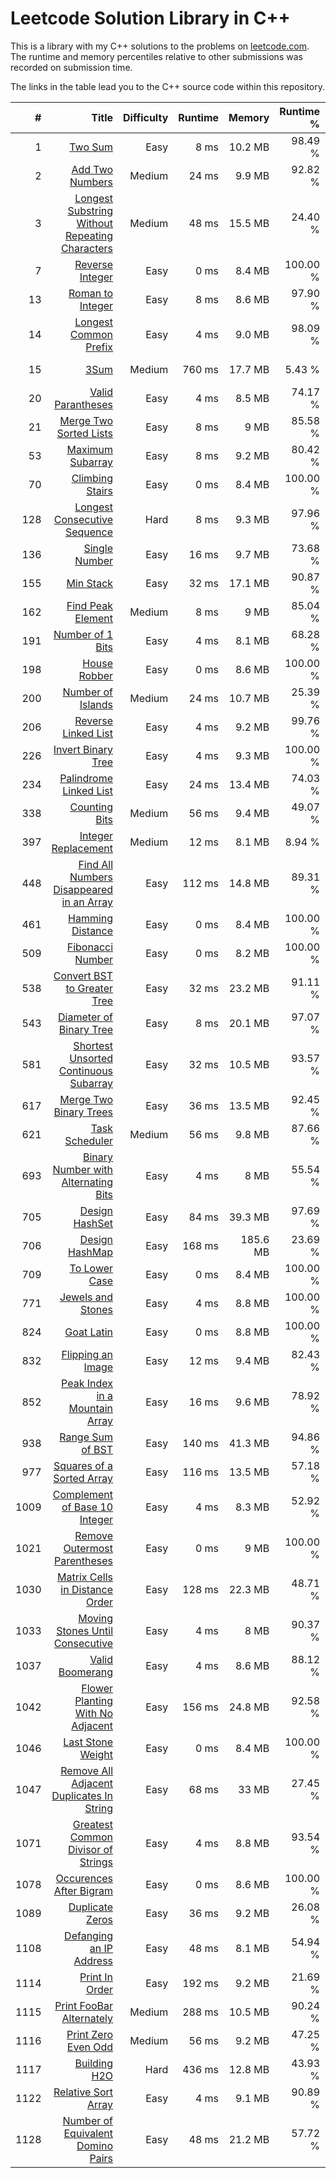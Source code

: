 # Leetcode Solution Library in C++

This is a library with my C++ solutions to the problems on [leetcode.com](https://leetcode.com). The runtime and memory
percentiles relative to other submissions was recorded on submission time.

The links in the table lead you to the C++ source code within this repository.


| #     | Title                                                   | Difficulty | Runtime | Memory  | Runtime % | Memory % | Submit Date |
| ----: | ------------------------------------------------------: | ---------: | ------: | ------: | --------: | -------: | ----------: |
| 1     | [Two Sum](src/twoSum.cpp)                               |       Easy | 8 ms    | 10.2 MB | 98.49 %   | 37.56 %  | 27.05.2019  |
| 2     | [Add Two Numbers](src/addTwoNumbers.cpp)                |     Medium | 24 ms   | 9.9 MB  | 92.82 %   | 96.52 %  | 30.05.2019  |
| 3     | [Longest Substring Without Repeating Characters](src/lengthOfLongestSubstring.cpp) |     Medium | 48 ms   | 15.5 MB  | 24.40 %   | 40.90 %  | 31.05.2019  |
| 7     | [Reverse Integer](src/reverse.cpp)                      |       Easy | 0 ms   | 8.4 MB   | 100.00 %  | 42.90 %  | 29.05.2019  |
| 13    | [Roman to Integer](src/romanToInt.cpp)                  |       Easy | 8 ms    | 8.6 MB  | 97.90 %   | 77.30 %  | 27.05.2019  |
| 14    | [Longest Common Prefix](src/longestCommonPrefix.cpp)    |       Easy | 4 ms    | 9.0 MB  | 98.09 %   | 48.33 %  | 29.05.2019  |
| 15    | [3Sum](src/threeSum.cpp)                                |     Medium | 760 ms  | 17.7 MB | 5.43 %    | 30.19 %  | 28.05.2019  |
| 20    | [Valid Parantheses](src/isValid.cpp)                    |       Easy | 4 ms    | 8.5 MB  | 74.17 %   | 29.45 %  | 27.06.2019  |
| 21    | [Merge Two Sorted Lists](src/mergeTwoLists.cpp)         |       Easy | 8 ms    |   9 MB  | 85.58 %   | 21.97 %  | 03.06.2019  |
| 53    | [Maximum Subarray](src/maxSubArray.cpp)                 |       Easy | 8 ms    | 9.2 MB  | 80.42 %   | 47.52 %  | 26.06.2019  |
| 70    | [Climbing Stairs](src/climbStairs.cpp)                  |       Easy | 0 ms    | 8.4 MB  | 100.00 %  | 48.46 %  | 31.05.2019  |
| 128   | [Longest Consecutive Sequence](src/longestConsecutive.cpp) |    Hard | 8 ms    |  9.3 MB | 97.96 %   | 93.86 %  | 14.06.2019  |
| 136   | [Single Number](src/singleNumber.cpp)                   |       Easy | 16 ms   |  9.7 MB | 73.68 %   | 76.31 %  | 17.07.2019  |
| 155   | [Min Stack](src/MinStack.cpp)                           |       Easy | 32 ms   | 17.1 MB | 90.87 %   | 21.90 %  | 30.05.2019  |
| 162   | [Find Peak Element](src/findPeakElement.cpp)            |     Medium |  8 ms   |    9 MB | 85.04 %   | 16.43 %  | 30.05.2019  |
| 191   | [Number of 1 Bits](src/hammingWeight.cpp)               |       Easy | 4 ms    |  8.1 MB | 68.28 %   | 96.30 %  | 07.08.2019  |
| 198   | [House Robber](src/rob.cpp)                             |       Easy | 0 ms    |  8.6 MB | 100.00 %  | 68.93 %  | 15.06.2019  |
| 200   | [Number of Islands](src/numIslands.cpp)                 |     Medium | 24 ms   | 10.7 MB | 25.39 %   | 90.92 %  | 31.05.2019  |
| 206   | [Reverse Linked List](src/reverseList.cpp)              |       Easy | 4 ms    | 9.2 MB  | 99.76 %   | 38.01 %  | 30.05.2019  |
| 226   | [Invert Binary Tree](src/invertTree.cpp)                |       Easy | 4 ms    | 9.3 MB  | 100.00 %  | 63.17 %  | 20.06.2019  |
| 234   | [Palindrome Linked List](src/isPalindrome.cpp)          |       Easy | 24 ms   | 13.4 MB |  74.03 %  | 27.91 %  | 22.06.2019  |
| 338   | [Counting Bits](src/countingBits.cpp)                   |     Medium | 56 ms   | 9.4 MB  | 49.07 %   | 100.00 % | 07.08.2019  |
| 397   | [Integer Replacement](src/integerReplacement.cpp)       |     Medium | 12 ms   | 8.1 MB  | 8.94 %   | 100.00 % | 07.08.2019  |
| 448   | [Find All Numbers Disappeared in an Array](src/findDisappearedNumbers.cpp) | Easy | 112 ms | 14.8 MB | 89.31 % | 82.58 % | 20.06.2019 |
| 461   | [Hamming Distance](src/hammingDistance.cpp)             |       Easy | 0 ms    | 8.4 MB  | 100.00 %  | 52.26 %  | 30.05.2019  |
| 509   | [Fibonacci Number](src/fib.cpp)                         |       Easy | 0 ms    | 8.2 MB  | 100.00 %  | 58.86 %  | 16.06.2019  |
| 538   | [Convert BST to Greater Tree](src/convertBST.cpp)       |       Easy | 32 ms   | 23.2 MB | 91.11 %   | 99.60 %  | 28.06.2019  |
| 543   | [Diameter of Binary Tree](src/diameterOfBinaryTree.cpp) |       Easy | 8 ms    | 20.1 MB | 97.07 %   | 45.20 %  | 14.06.2019  |
| 581   | [Shortest Unsorted Continuous Subarray](src/findUnsortedSubarray.cpp) | Easy | 32 ms | 10.5 MB | 93.57 % | 63.43 % | 15.07.2019  |
| 617   | [Merge Two Binary Trees](src/mergeTrees.cpp)            |       Easy | 36 ms   | 13.5 MB | 92.45 %   | 85.42 %  | 25.06.2019  |
| 621   | [Task Scheduler](src/leastInterval.cpp)                 |     Medium | 56 ms   | 9.8 MB  | 87.66 %   | 58.73 %  | 14.06.2019  |
| 693   | [Binary Number with Alternating Bits](src/hasAlternatingBits.cpp) | Easy | 4 ms | 8 MB   | 55.54 %   | 100.00 % | 07.08.2019  |
| 705   | [Design HashSet](src/MyHashSet.cpp)                     |       Easy | 84 ms   | 39.3 MB | 97.69 %   | 75.53 %  | 06.08.2019  |
| 706   | [Design HashMap](src/MyHashMap.cpp)                     |       Easy | 168 ms  | 185.6 MB | 23.69 %  | 17.19 %  | 06.08.2019  |
| 709   | [To Lower Case](src/toLowerCase.cpp)                    |       Easy |  0 ms   | 8.4 MB  | 100.00 %  | 39.12 %  | 08.06.2019  |
| 771   | [Jewels and Stones](src/numJewelsInStones.cpp)          |       Easy |  4 ms   | 8.8 MB  | 100.00 %  | 22.78 %  | 08.06.2019  |
| 824   | [Goat Latin](src/toGoatLatin.cpp)                       |       Easy |  0 ms   | 8.8 MB  | 100.00 %  | 100.00 % | 07.08.2019  |
| 832   | [Flipping an Image](src/flipAndInvertImage.cpp)         |       Easy | 12 ms   | 9.4 MB  | 82.43 %   | 28.42 %  | 06.06.2019  |
| 852   | [Peak Index in a Mountain Array](src/peakIndexInMountainArray.cpp) | Easy | 16 ms | 9.6 MB | 78.92 % |  8.53 %  | 04.06.2019  |
| 938   | [Range Sum of BST](src/rangeSumBST.cpp)                 |       Easy | 140 ms  | 41.3 MB | 94.86 %   | 55.54 %  | 31.05.2019  |
| 977   | [Squares of a Sorted Array](src/sortedSquares.cpp)      |       Easy | 116 ms  | 13.5 MB | 57.18 %   | 74.04 %  | 31.05.2019  |
| 1009  | [Complement of Base 10 Integer](src/bitwiseComplement.cpp) | Easy | 4 ms   | 8.3 MB    | 52.92 %  |  84.62 % | 07.08.2019  |
| 1021  | [Remove Outermost Parentheses](src/removeOuterParentheses.cpp) | Easy | 0 ms   | 9 MB    | 100.00 %  |  42.95 % | 27.06.2019  |
| 1030  | [Matrix Cells in Distance Order](src/allCellsDistOrder.cpp) |   Easy | 128 ms  | 22.3 MB | 48.71 %   |  49.75 % | 07.06.2019  |
| 1033  | [Moving Stones Until Consecutive](src/numMovesStones.cpp) |     Easy | 4 ms    | 8 MB    | 90.37 %   | 100.00 % | 20.06.2019  |
| 1037  | [Valid Boomerang](src/isBoomerang.cpp)                  |       Easy | 4 ms    | 8.6 MB  | 88.12 %   | 100.00 % | 31.05.2019  |
| 1042  | [Flower Planting With No Adjacent](src/gardenNoAdj.cpp) |       Easy | 156 ms  | 24.8 MB | 92.58 %   | 100.00 % | 05.06.2019  |
| 1046  | [Last Stone Weight](src/lastStoneWeight.cpp)            |       Easy | 0 ms    | 8.4 MB  | 100.00 %  | 100.00 % | 31.05.2019  |
| 1047  | [Remove All Adjacent Duplicates In String](src/removeDuplicates.cpp) | Easy | 68 ms | 33 MB | 27.45 % | 100.00 % | 08.06.2019  |
| 1071  | [Greatest Common Divisor of Strings](src/gcdOfStrings.cpp) | Easy    | 4 ms    | 8.8 MB  | 93.54 %  | 100.00 % | 31.07.2019  |
| 1078  | [Occurences After Bigram](src/findOcurrences.cpp)       |       Easy | 0 ms    | 8.6 MB  | 100.00 %  | 100.00 % | 27.06.2019  |
| 1089  | [Duplicate Zeros](src/duplicateZeros.cpp)               |       Easy | 36 ms   | 9.2 MB  | 26.08 %   | 100.00 % | 26.06.2019  |
| 1108  | [Defanging an IP Address](src/defangIPaddr.cpp)         |       Easy |  48 ms   | 8.1 MB  | 54.94 %   | 100.00 % | 30.07.2019  |
| 1114  | [Print In Order](src/Foo.cpp)                           |       Easy | 192 ms  | 9.2 MB  | 21.69 %   | 100.00 % | 30.07.2019  |
| 1115  | [Print FooBar Alternately](src/FooBar.cpp)              |     Medium | 288 ms  | 10.5 MB  | 90.24 %   | 100.00 % | 30.07.2019  |
| 1116  | [Print Zero Even Odd](src/ZeroEvenOdd.cpp)              |     Medium | 56 ms  | 9.2 MB  | 47.25 %   | 100.00 % | 30.07.2019  |
| 1117  | [Building H2O](src/H2O.cpp)                             |       Hard | 436 ms  | 12.8 MB  | 43.93 %   | 100.00 % | 30.07.2019  |
| 1122  | [Relative Sort Array](src/relativeSortArray.cpp)        |       Easy |  4 ms   | 9.1 MB  | 90.89 %   | 100.00 % | 19.07.2019  |
| 1128  | [Number of Equivalent Domino Pairs](src/numEquivDominoPairs.cpp) | Easy | 48 ms | 21.2 MB  | 57.72 %   | 100.00 % | 30.07.2019  |
